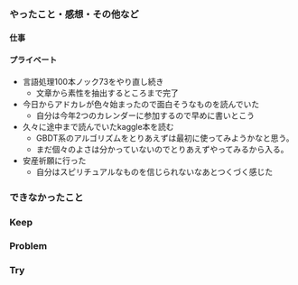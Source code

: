 ### やったこと・感想・その他など

#### 仕事


#### プライベート

- 言語処理100本ノック73をやり直し続き
  - 文章から素性を抽出するところまで完了
- 今日からアドカレが色々始まったので面白そうなものを読んでいた
  - 自分は今年2つのカレンダーに参加するので早めに書いとこう
- 久々に途中まで読んでいたkaggle本を読む
  - GBDT系のアルゴリズムをとりあえずは最初に使ってみようかなと思う。
  - まだ個々のよさは分かっていないのでとりあえずやってみるから入る。
- 安産祈願に行った
  - 自分はスピリチュアルなものを信じられないなあとつくづく感じた
  


### できなかったこと


### Keep


### Problem 


### Try

